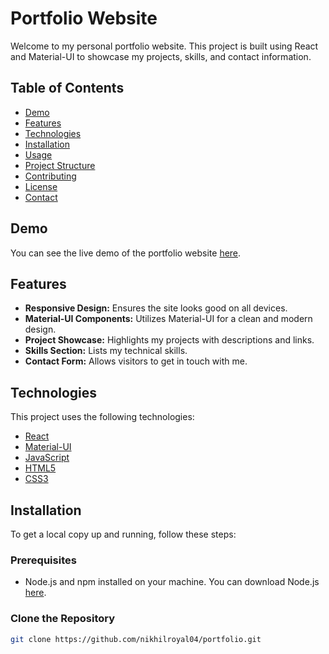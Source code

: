 # Portfolio Website

Welcome to my personal portfolio website. This project is built using React and Material-UI to showcase my projects, skills, and contact information.

## Table of Contents

- [Demo](#demo)
- [Features](#features)
- [Technologies](#technologies)
- [Installation](#installation)
- [Usage](#usage)
- [Project Structure](#project-structure)
- [Contributing](#contributing)
- [License](#license)
- [Contact](#contact)

## Demo

You can see the live demo of the portfolio website [here](https://your-portfolio-url.com).

## Features

- **Responsive Design:** Ensures the site looks good on all devices.
- **Material-UI Components:** Utilizes Material-UI for a clean and modern design.
- **Project Showcase:** Highlights my projects with descriptions and links.
- **Skills Section:** Lists my technical skills.
- **Contact Form:** Allows visitors to get in touch with me.

## Technologies

This project uses the following technologies:

- [React](https://reactjs.org/)
- [Material-UI](https://material-ui.com/)
- [JavaScript](https://www.javascript.com/)
- [HTML5](https://developer.mozilla.org/en-US/docs/Web/Guide/HTML/HTML5)
- [CSS3](https://developer.mozilla.org/en-US/docs/Web/CSS)

## Installation

To get a local copy up and running, follow these steps:

### Prerequisites

- Node.js and npm installed on your machine. You can download Node.js [here](https://nodejs.org/).

### Clone the Repository

```bash
git clone https://github.com/nikhilroyal04/portfolio.git
